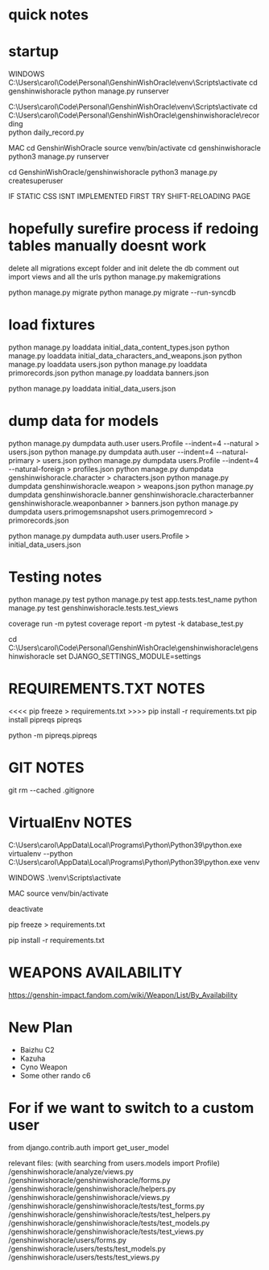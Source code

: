 # quick notes



# startup

WINDOWS
C:\Users\carol\Code\Personal\GenshinWishOracle\venv\Scripts\activate
cd genshinwishoracle
python manage.py runserver

C:\Users\carol\Code\Personal\GenshinWishOracle\venv\Scripts\activate
cd C:\Users\carol\Code\Personal\GenshinWishOracle\genshinwishoracle\recording\
python daily_record.py

MAC
cd GenshinWishOracle
source venv/bin/activate
cd genshinwishoracle
python3 manage.py runserver

cd GenshinWishOracle/genshinwishoracle
python3 manage.py createsuperuser

IF STATIC CSS ISNT IMPLEMENTED FIRST TRY SHIFT-RELOADING PAGE

# hopefully surefire process if redoing tables manually doesnt work

delete all migrations except folder and init
delete the db
comment out import views and all the urls
python manage.py makemigrations
<!-- python manage.py migrate --fake -->
python manage.py migrate
python manage.py migrate --run-syncdb

# load fixtures

python manage.py loaddata initial_data_content_types.json
python manage.py loaddata initial_data_characters_and_weapons.json
python manage.py loaddata users.json
python manage.py loaddata primorecords.json
python manage.py loaddata banners.json
<!-- python manage.py loaddata users.json -->

python manage.py loaddata initial_data_users.json

# dump data for models

python manage.py dumpdata auth.user users.Profile --indent=4 --natural > users.json
python manage.py dumpdata auth.user --indent=4 --natural-primary > users.json
python manage.py dumpdata users.Profile --indent=4 --natural-foreign > profiles.json
python manage.py dumpdata genshinwishoracle.character > characters.json
python manage.py dumpdata genshinwishoracle.weapon > weapons.json
python manage.py dumpdata genshinwishoracle.banner genshinwishoracle.characterbanner genshinwishoracle.weaponbanner > banners.json
python manage.py dumpdata users.primogemsnapshot users.primogemrecord > primorecords.json

python manage.py dumpdata auth.user users.Profile > initial_data_users.json

# Testing notes

python manage.py test
python manage.py test app.tests.test_name
python manage.py test genshinwishoracle.tests.test_views

coverage run -m pytest
coverage report -m
pytest -k database_test.py

cd C:\Users\carol\Code\Personal\GenshinWishOracle\genshinwishoracle\genshinwishoracle
set  DJANGO_SETTINGS_MODULE=settings

# REQUIREMENTS.TXT NOTES

<<<< pip freeze > requirements.txt >>>>
pip install -r requirements.txt
pip install pipreqs
pipreqs

python -m  pipreqs.pipreqs

# GIT NOTES

git rm --cached .gitignore

# VirtualEnv NOTES

C:\Users\carol\AppData\Local\Programs\Python\Python39\python.exe
virtualenv --python C:\Users\carol\AppData\Local\Programs\Python\Python39\python.exe venv
<!-- virtualenv --python  venv -->

WINDOWS
.\venv\Scripts\activate

MAC
source venv/bin/activate

deactivate

pip freeze > requirements.txt

pip install -r requirements.txt

# WEAPONS AVAILABILITY

<https://genshin-impact.fandom.com/wiki/Weapon/List/By_Availability>

# New Plan

- Baizhu C2
- Kazuha
- Cyno Weapon
- Some other rando c6


# For if we want to switch to a custom user

from django.contrib.auth import get_user_model

relevant files: (with searching from users.models import Profile)
/genshinwishoracle/analyze/views.py
/genshinwishoracle/genshinwishoracle/forms.py
/genshinwishoracle/genshinwishoracle/helpers.py
/genshinwishoracle/genshinwishoracle/views.py
/genshinwishoracle/genshinwishoracle/tests/test_forms.py
/genshinwishoracle/genshinwishoracle/tests/test_helpers.py
/genshinwishoracle/genshinwishoracle/tests/test_models.py
/genshinwishoracle/genshinwishoracle/tests/test_views.py
/genshinwishoracle/users/forms.py
/genshinwishoracle/users/tests/test_models.py
/genshinwishoracle/users/tests/test_views.py
